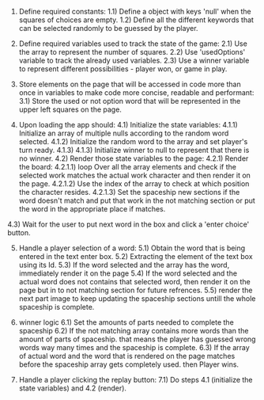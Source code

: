 1) Define required constants:
1.1) Define a object with keys 'null' when the squares of choices are empty.
1.2) Define all the different keywords that can be selected randomly to be guessed by the player.

2) Define required variables used to track the state of the game:
2.1) Use the array to represent the number of squares. 
2.2) Use 'usedOptions' variable to track the already used variables.
2.3) Use a winner variable to represent different possibilities - player won, or game in play.

3) Store elements on the page that will be accessed in code more than once in variables to make code more concise, readable and performant:
3.1) Store the used or not option word that will be represented in the upper left  squares on the page.

4) Upon loading the app should:
4.1) Initialize the state variables:
    4.1.1) Initialize an array of multiple nulls according to the random word selected. 
    4.1.2) Initialize the random word to the array and set player's turn ready.
    4.1.3) 4.1.3) Initialize winner to null to represent that there is no winner.
4.2) Render those state variables to the page:
4.2.1) Render the board:
4.2.1.1) loop Over all the array elements and check if the selected work matches the actual work character and then render it on the page.
4.2.1.2) Use the index of the array to check at which position the character resides.
4.2.1.3) Set the spaceship new sections if the word doesn't match and put that work in the not matching section or put the word in the appropriate place if matches.

4.3) Wait for the user to put next word in the box and click a 'enter choice' button. 

5) Handle a player selection of a word:
    5.1) Obtain the word that is being entered in the text enter box. 
    5.2) Extracting the element of the text box using its Id. 
    5.3) If the word selected and the array has the word, immediately render it on the page
    5.4) If the word selected and the actual word does not contains that selected word, then render it on the page but in to not matching section for future refrences.
    5.5) render the next part image to keep updating the spaceship sections untill the whole spaceship is complete.
6) winner logic
    6.1) Set the amounts of parts needed to complete the spaceship
    6.2) If the not matching array contains more words than the amount of parts of spaceship. that means the player has guessed wrong words way many times and the spaceship is complete.
    6.3) If the array of actual word and the word that is rendered on the page matches before the spaceship array gets completely used. then Player wins.
    
7) Handle a player clicking the replay button:
	7.1) Do steps 4.1 (initialize the state variables) and 4.2 (render).

